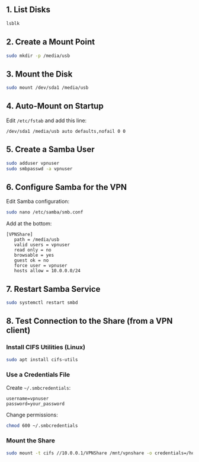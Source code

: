 ## 1. List Disks
```bash
lsblk
```

## 2. Create a Mount Point
```bash
sudo mkdir -p /media/usb
```

## 3. Mount the Disk
```bash
sudo mount /dev/sda1 /media/usb
```

## 4. Auto-Mount on Startup
Edit `/etc/fstab` and add this line:
```
/dev/sda1 /media/usb auto defaults,nofail 0 0
```

## 5. Create a Samba User
```bash
sudo adduser vpnuser
sudo smbpasswd -a vpnuser
```

## 6. Configure Samba for the VPN
Edit Samba configuration:
```bash
sudo nano /etc/samba/smb.conf
```
Add at the bottom:
```
[VPNShare]
   path = /media/usb
   valid users = vpnuser
   read only = no
   browsable = yes
   guest ok = no
   force user = vpnuser
   hosts allow = 10.0.0.0/24
```

## 7. Restart Samba Service
```bash
sudo systemctl restart smbd
```

## 8. Test Connection to the Share (from a VPN client)

### Install CIFS Utilities (Linux)
```bash
sudo apt install cifs-utils
```

### Use a Credentials File
Create `~/.smbcredentials`:
```
username=vpnuser
password=your_password
```

Change permissions:
```bash
chmod 600 ~/.smbcredentials
```

### Mount the Share
```bash
sudo mount -t cifs //10.0.0.1/VPNShare /mnt/vpnshare -o credentials=/home/<your_user>/.smbcredentials
```